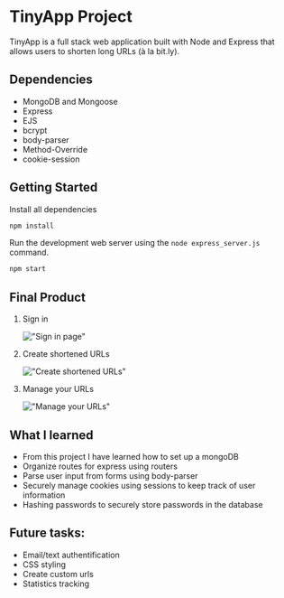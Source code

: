 # TinyApp Project

TinyApp is a full stack web application built with Node and Express that allows users to shorten long URLs (à la bit.ly).

## Dependencies

- MongoDB and Mongoose
- Express
- EJS
- bcrypt
- body-parser
- Method-Override
- cookie-session

## Getting Started

Install all dependencies

```javascript
npm install
```

Run the development web server using the `node express_server.js` command.

```javascript
npm start
```

## Final Product

1. Sign in

   !["Sign in page"](https://github.com/Michael-Choi/tinyapp/blob/master/docs/login-page.png)

2. Create shortened URLs

   !["Create shortened URLs"](https://github.com/Michael-Choi/tinyapp/blob/master/docs/create-url.png)

3. Manage your URLs

   !["Manage your URLs"](https://github.com/Michael-Choi/tinyapp/blob/master/docs/shortened-urls.png)
   
 
 ## What I learned
 - From this project I have learned how to set up a mongoDB
 - Organize routes for express using routers
 - Parse user input from forms using body-parser
 - Securely manage cookies using sessions to keep track of user information
 - Hashing passwords to securely store passwords in the database
 
 ## Future tasks:
 - Email/text authentification
 - CSS styling
 - Create custom urls
 - Statistics tracking
 
 
